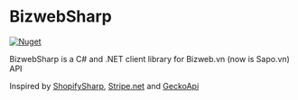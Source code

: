 # BizwebSharp

[![Nuget](https://img.shields.io/nuget/v/BizwebSharp?maxAge=3600)](https://www.nuget.org/packages/BizwebSharp/)

BizwebSharp is a C# and .NET client library for Bizweb.vn (now is Sapo.vn) API

Inspired by [ShopifySharp](https://github.com/nozzlegear/ShopifySharp), [Stripe.net](https://github.com/jaymedavis/stripe.net) and [GeckoApi](https://github.com/ElijahGlover/GeckoApi)